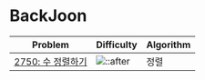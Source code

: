 # BackJoon

<table class='backjoon_table'>
    <thead>
        <tr>
            <th>Problem</th>
            <th>Difficulty</th>
            <th>Algorithm</th>
        </tr>
    </thead>
    <tbody>
        <tr>
            <td><a href='https://www.acmicpc.net/problem/2750'>2750: 수 정렬하기</a></td>
            <td><image src='https://d2gd6pc034wcta.cloudfront.net/tier/4.svg' /><span class='tier-name-4'>::after</span></td>
            <td>정렬</td>
        </tr>
    </tbody>
</table>
